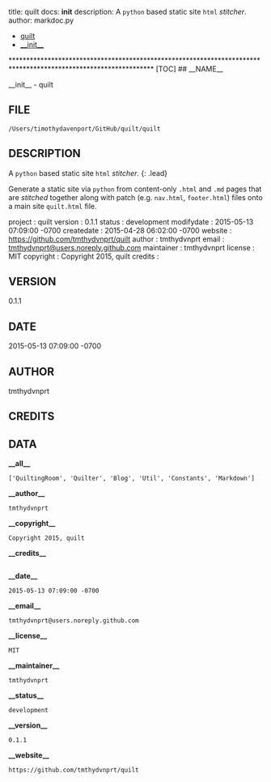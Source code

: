 title: quilt docs: __init__
description: A `python` based static site `html` _stitcher_.
author: markdoc.py

<ul class="breadcrumb">
<li><a href="index.html">quilt</a></li>
<li><a href="__init__.html">__init__</a></li>
</ul>
****************************************************************************************************************
[TOC]
## __NAME__

\_\_init\_\_ - quilt

## __FILE__

`/Users/timothydavenport/GitHub/quilt/quilt`

## __DESCRIPTION__

A `python` based static site `html` _stitcher_.
{: .lead}

Generate a static site via `python` from content-only `.html` and `.md` pages that are _stitched_ together
along with patch (e.g. `nav.html`, `footer.html`) files onto a main site `quilt.html` file.

project    : quilt
version    : 0.1.1
status     : development
modifydate : 2015-05-13 07:09:00 -0700
createdate : 2015-04-28 06:02:00 -0700
website    : https://github.com/tmthydvnprt/quilt
author     : tmthydvnprt
email      : tmthydvnprt@users.noreply.github.com
maintainer : tmthydvnprt
license    : MIT
copyright  : Copyright 2015, quilt
credits    :

## __VERSION__

0.1.1

## __DATE__

2015-05-13 07:09:00 -0700

## __AUTHOR__

tmthydvnprt

## __CREDITS__



## __DATA__

__\_\_all\_\___
```
['QuiltingRoom', 'Quilter', 'Blog', 'Util', 'Constants', 'Markdown']
```

__\_\_author\_\___
```
tmthydvnprt
```

__\_\_copyright\_\___
```
Copyright 2015, quilt
```

__\_\_credits\_\___
```

```

__\_\_date\_\___
```
2015-05-13 07:09:00 -0700
```

__\_\_email\_\___
```
tmthydvnprt@users.noreply.github.com
```

__\_\_license\_\___
```
MIT
```

__\_\_maintainer\_\___
```
tmthydvnprt
```

__\_\_status\_\___
```
development
```

__\_\_version\_\___
```
0.1.1
```

__\_\_website\_\___
```
https://github.com/tmthydvnprt/quilt
```


